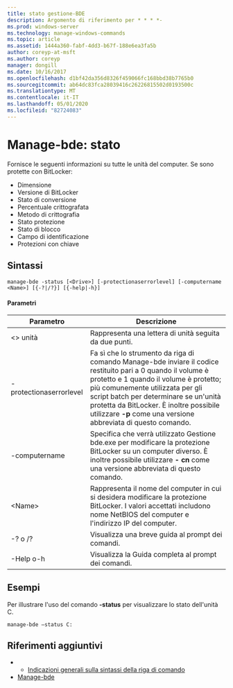 ```yaml
---
title: stato gestione-BDE
description: Argomento di riferimento per * * * *-
ms.prod: windows-server
ms.technology: manage-windows-commands
ms.topic: article
ms.assetid: 1444a360-fabf-4dd3-b67f-188e6ea3fa5b
author: coreyp-at-msft
ms.author: coreyp
manager: dongill
ms.date: 10/16/2017
ms.openlocfilehash: d1bf42da356d8326f459066fc168bbd38b7765b0
ms.sourcegitcommit: ab64dc83fca28039416c26226815502d0193500c
ms.translationtype: MT
ms.contentlocale: it-IT
ms.lasthandoff: 05/01/2020
ms.locfileid: "82724083"
---
```

# <a name="manage-bde-status"></a>Manage-bde: stato



Fornisce le seguenti informazioni su tutte le unità del computer. Se sono protette con BitLocker:
-   Dimensione
-   Versione di BitLocker
-   Stato di conversione
-   Percentuale crittografata
-   Metodo di crittografia
-   Stato protezione
-   Stato di blocco
-   Campo di identificazione
-   Protezioni con chiave



## <a name="syntax"></a>Sintassi

```
manage-bde -status [<Drive>] [-protectionaserrorlevel] [-computername <Name>] [{-?|/?}] [{-help|-h}]
```

#### <a name="parameters"></a>Parametri

|Parametro|Descrizione|
|---------|-----------|
|\<> unità|Rappresenta una lettera di unità seguita da due punti.|
|-protectionaserrorlevel|Fa sì che lo strumento da riga di comando Manage-bde inviare il codice restituito pari a 0 quando il volume è protetto e 1 quando il volume è protetto; più comunemente utilizzata per gli script batch per determinare se un'unità protetta da BitLocker. È inoltre possibile utilizzare **-p** come una versione abbreviata di questo comando.|
|-computername|Specifica che verrà utilizzato Gestione bde.exe per modificare la protezione BitLocker su un computer diverso. È inoltre possibile utilizzare **- cn** come una versione abbreviata di questo comando.|
|\<Name>|Rappresenta il nome del computer in cui si desidera modificare la protezione BitLocker. I valori accettati includono nome NetBIOS del computer e l'indirizzo IP del computer.|
|-? o /?|Visualizza una breve guida al prompt dei comandi.|
|-Help o-h|Visualizza la Guida completa al prompt dei comandi.|

## <a name="examples"></a>Esempi

Per illustrare l'uso del comando **-status** per visualizzare lo stato dell'unità C.
```
manage-bde –status C:
```

## <a name="additional-references"></a>Riferimenti aggiuntivi

-   - [Indicazioni generali sulla sintassi della riga di comando](command-line-syntax-key.md)
-   [Manage-bde](manage-bde.md)